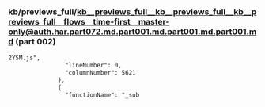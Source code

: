 ### kb/previews_full/kb__previews_full__kb__previews_full__kb__previews_full__flows__time-first__master-only@auth.har.part072.md.part001.md.part001.md.part001.md (part 002)

```md
2YSM.js",
                "lineNumber": 0,
                "columnNumber": 5621
              },
              {
                "functionName": "_sub
```

```
